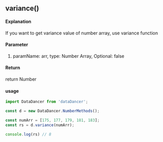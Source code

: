 ## variance()

#### Explanation

If you want to get variance value of number array, use variance function

#### Parameter

1. paramName: arr, type: Number Array, Optional: false

#### Return

return Number

#### usage

```js
import DataDancer from 'dataDancer';

const d = new DataDancer.NumberMethods();

const numArr = [175, 177, 179, 181, 183];
const rs = d.variance(numArr);

console.log(rs) // 8
```
